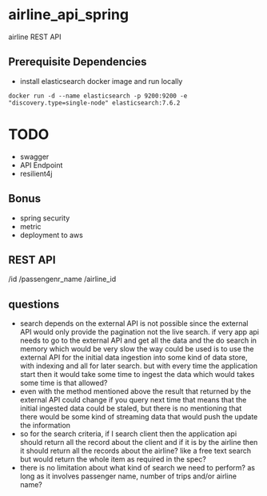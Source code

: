 # airline_api_spring
airline REST API


## Prerequisite Dependencies
* install elasticsearch docker image and run locally
```shell
docker run -d --name elasticsearch -p 9200:9200 -e "discovery.type=single-node" elasticsearch:7.6.2
```



# TODO
* swagger
* API Endpoint
* resilient4j

## Bonus
* spring security
* metric
* deployment to aws
 
## REST API
/id
/passengenr_name
/airline_id



## questions 
* search depends on the external API is not possible since the external API
would only provide the pagination not the live search. if very app api needs to
go to the external API and get all the data and the do search in memory which
would be very slow
the way could be used is to use the external API for the initial data ingestion
into some kind of data store, with indexing and all for later search. but with every time
the application start then it would take some time to ingest the data which would takes
some time is that allowed?
* even with the method mentioned above the result that returned by the external API
could change if you query next time that means that the initial ingested data could be
staled, but there is no mentioning that there would be some kind of streaming data that
would push the update the information
* so for the search criteria, if I search client then the application api should
return all the record about the client and if it is by the airline then it should return
all the records about the airline? like a free text search but would return the whole item
as required in the spec?
* there is no limitation about what kind of search we need to perform? as long as it involves
passenger name, number of trips and/or airline name?
